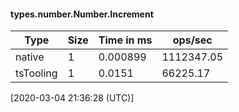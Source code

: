 #### types.number.Number.Increment

| Type | Size       | Time in ms | ops/sec |
|------|------------|------------|---------|
| native | 1 | 0.000899 | 1112347.05 |
| tsTooling | 1 | 0.0151 | 66225.17 |

[2020-03-04 21:36:28 (UTC)]
